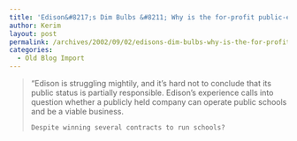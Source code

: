 ```yaml
---
title: 'Edison&#8217;s Dim Bulbs &#8211; Why is the for-profit public-education company struggling? By Daniel Gross'
author: Kerim
layout: post
permalink: /archives/2002/09/02/edisons-dim-bulbs-why-is-the-for-profit-public-education-company-struggling-by-daniel-gross/
categories:
  - Old Blog Import
---
```


>   &#8220;Edison is struggling mightily, and it&#8217;s hard not to conclude that its public status is partially responsible. Edison&#8217;s experience calls into question whether a publicly held company can operate public schools and be a viable business. 
>   
>   
>     Despite winning several contracts to run schools?
>   
>   

>   
>  